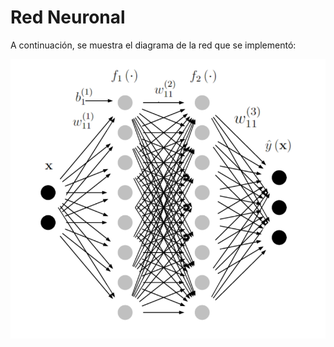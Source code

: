 # Red Neuronal

A continuación, se muestra el diagrama de la red que se implementó:

![DiagramaDeRedNeuronal](/images/DiagramaDeRedNeuronal.PNG)